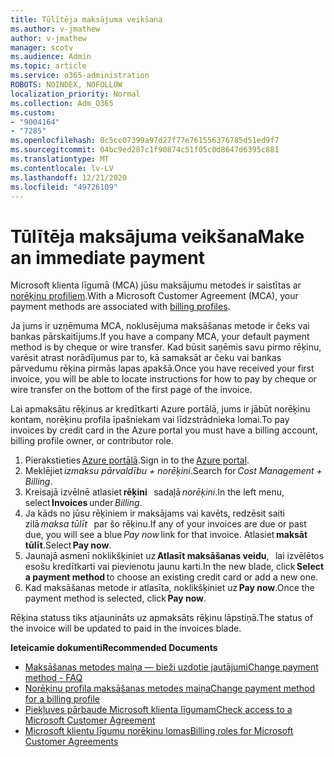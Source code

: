```yaml
---
title: Tūlītēja maksājuma veikšana
ms.author: v-jmathew
author: v-jmathew
manager: scotv
ms.audience: Admin
ms.topic: article
ms.service: o365-administration
ROBOTS: NOINDEX, NOFOLLOW
localization_priority: Normal
ms.collection: Adm_O365
ms.custom:
- "9004164"
- "7285"
ms.openlocfilehash: 0c5cc07399a97d27f77e761556376785d51ed9f7
ms.sourcegitcommit: 04bc9ed287c1f90874c51f05c0d8647d6395c881
ms.translationtype: MT
ms.contentlocale: lv-LV
ms.lasthandoff: 12/21/2020
ms.locfileid: "49726109"
---
```

# <a name="make-an-immediate-payment"></a><span data-ttu-id="17dd8-102">Tūlītēja maksājuma veikšana</span><span class="sxs-lookup"><span data-stu-id="17dd8-102">Make an immediate payment</span></span>

<span data-ttu-id="17dd8-103">Microsoft klienta līgumā (MCA) jūsu maksājumu metodes ir saistītas ar [norēķinu profiliem](https://docs.microsoft.com/azure/billing/billing-how-to-change-credit-card?WT.mc_id=Portal-Microsoft_Azure_Support#change-payment-method-for-a-billing-profile).</span><span class="sxs-lookup"><span data-stu-id="17dd8-103">With a Microsoft Customer Agreement (MCA), your payment methods are associated with [billing profiles](https://docs.microsoft.com/azure/billing/billing-how-to-change-credit-card?WT.mc_id=Portal-Microsoft_Azure_Support#change-payment-method-for-a-billing-profile).</span></span>

<span data-ttu-id="17dd8-104">Ja jums ir uzņēmuma MCA, noklusējuma maksāšanas metode ir čeks vai bankas pārskaitījums.</span><span class="sxs-lookup"><span data-stu-id="17dd8-104">If you have a company MCA, your default payment method is by cheque or wire transfer.</span></span> <span data-ttu-id="17dd8-105">Kad būsit saņēmis savu pirmo rēķinu, varēsit atrast norādījumus par to, kā samaksāt ar čeku vai bankas pārvedumu rēķina pirmās lapas apakšā.</span><span class="sxs-lookup"><span data-stu-id="17dd8-105">Once you have received your first invoice, you will be able to locate instructions for how to pay by cheque or wire transfer on the bottom of the first page of the invoice.</span></span>

<span data-ttu-id="17dd8-106">Lai apmaksātu rēķinus ar kredītkarti Azure portālā, jums ir jābūt norēķinu kontam, norēķinu profila īpašniekam vai līdzstrādnieka lomai.</span><span class="sxs-lookup"><span data-stu-id="17dd8-106">To pay invoices by credit card in the Azure portal you must have a billing account, billing profile owner, or contributor role.</span></span>

1. <span data-ttu-id="17dd8-107">Pierakstieties [Azure portālā](https://portal.azure.com/).</span><span class="sxs-lookup"><span data-stu-id="17dd8-107">Sign in to the [Azure portal](https://portal.azure.com/).</span></span>
2. <span data-ttu-id="17dd8-108">Meklējiet *izmaksu pārvaldību + norēķini*.</span><span class="sxs-lookup"><span data-stu-id="17dd8-108">Search for *Cost Management + Billing*.</span></span>
3. <span data-ttu-id="17dd8-109">Kreisajā izvēlnē atlasiet **rēķini**   sadaļā *norēķini*.</span><span class="sxs-lookup"><span data-stu-id="17dd8-109">In the left menu, select **Invoices** under *Billing*.</span></span>
4. <span data-ttu-id="17dd8-110">Ja kāds no jūsu rēķiniem ir maksājams vai kavēts, redzēsit saiti zilā *maksa tūlīt*   par šo rēķinu.</span><span class="sxs-lookup"><span data-stu-id="17dd8-110">If any of your invoices are due or past due, you will see a blue *Pay now* link for that invoice.</span></span> <span data-ttu-id="17dd8-111">Atlasiet **maksāt tūlīt**.</span><span class="sxs-lookup"><span data-stu-id="17dd8-111">Select **Pay now**.</span></span>
5. <span data-ttu-id="17dd8-112">Jaunajā asmenī noklikšķiniet uz **Atlasīt maksāšanas veidu**,   lai izvēlētos esošu kredītkarti vai pievienotu jaunu karti.</span><span class="sxs-lookup"><span data-stu-id="17dd8-112">In the new blade, click **Select a payment method** to choose an existing credit card or add a new one.</span></span>
6. <span data-ttu-id="17dd8-113">Kad maksāšanas metode ir atlasīta, noklikšķiniet uz **Pay now**.</span><span class="sxs-lookup"><span data-stu-id="17dd8-113">Once the payment method is selected, click **Pay now**.</span></span>

<span data-ttu-id="17dd8-114">Rēķina statuss tiks atjaunināts uz apmaksāts rēķinu lāpstiņā.</span><span class="sxs-lookup"><span data-stu-id="17dd8-114">The status of the invoice will be updated to paid in the invoices blade.</span></span>

<span data-ttu-id="17dd8-115">**Ieteicamie dokumenti**</span><span class="sxs-lookup"><span data-stu-id="17dd8-115">**Recommended Documents**</span></span>

- [<span data-ttu-id="17dd8-116">Maksāšanas metodes maiņa — bieži uzdotie jautājumi</span><span class="sxs-lookup"><span data-stu-id="17dd8-116">Change payment method - FAQ</span></span>](https://docs.microsoft.com/azure/billing/billing-how-to-change-credit-card?WT.mc_id=Portal-Microsoft_Azure_Support#frequently-asked-questions)
- [<span data-ttu-id="17dd8-117">Norēķinu profila maksāšanas metodes maiņa</span><span class="sxs-lookup"><span data-stu-id="17dd8-117">Change payment method for a billing profile</span></span>](https://docs.microsoft.com/azure/cost-management-billing/manage/change-credit-card?WT.mc_id=Portal-Microsoft_Azure_Support#manage-credit-cards-for-a-microsoft-customer-agreement)
- [<span data-ttu-id="17dd8-118">Piekļuves pārbaude Microsoft klienta līgumam</span><span class="sxs-lookup"><span data-stu-id="17dd8-118">Check access to a Microsoft Customer Agreement</span></span>](https://docs.microsoft.com/azure/cost-management-billing/manage/change-credit-card?WT.mc_id=Portal-Microsoft_Azure_Support%22%20%5Cl%20%22manage-credit-cards-for-a-microsoft-customer-agreement%22%20%5Ct%20%22_blank#check-the-type-of-your-account)
- [<span data-ttu-id="17dd8-119">Microsoft klientu līgumu norēķinu lomas</span><span class="sxs-lookup"><span data-stu-id="17dd8-119">Billing roles for Microsoft Customer Agreements</span></span>](https://docs.microsoft.com/azure/cost-management-billing/manage/understand-mca-roles)
